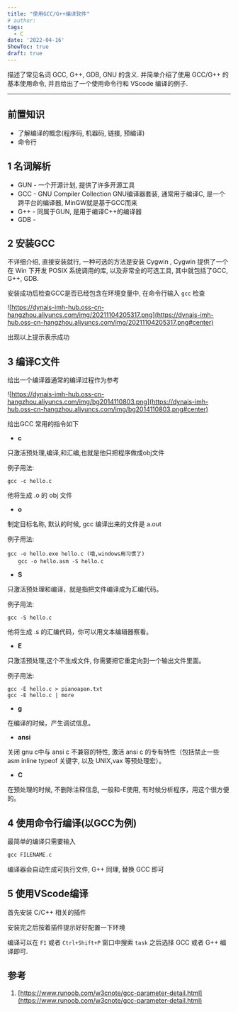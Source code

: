 ```yaml
---
title: "使用GCC/G++编译软件"
# author: 
tags:
  - C
date: '2022-04-16'
ShowToc: true
draft: true
---
```


描述了常见名词 GCC, G++, GDB, GNU 的含义. 并简单介绍了使用 GCC/G++ 的基本使用命令, 并且给出了一个使用命令行和 VScode 编译的例子.
<!--more-->

---

## 前置知识

- 了解编译的概念(程序码, 机器码, 链接, 预编译)
- 命令行

## 1 名词解析

- GUN - 一个开源计划, 提供了许多开源工具
- GCC - GNU Compiler Collection GNU编译器套装, 通常用于编译C, 是一个跨平台的编译器, MinGW就是基于GCC而来
- G++ - 同属于GUN, 是用于编译C++的编译器
- GDB -

## 2 安装GCC

不详细介绍, 直接安装就行, 一种可选的方法是安装 Cygwin , Cygwin 提供了一个在 Win 下开发 POSIX 系统调用的库, 以及非常全的可选工具, 其中就包括了GCC, G++, GDB.

安装成功后检查GCC是否已经包含在环境变量中, 在命令行输入 `gcc` 检查

![https://dynais-imh-hub.oss-cn-hangzhou.aliyuncs.com/img/20211104205317.png](https://dynais-imh-hub.oss-cn-hangzhou.aliyuncs.com/img/20211104205317.png#center)

出现以上提示表示成功

## 3 编译C文件

给出一个编译器通常的编译过程作为参考

![https://dynais-imh-hub.oss-cn-hangzhou.aliyuncs.com/img/bg2014110803.png](https://dynais-imh-hub.oss-cn-hangzhou.aliyuncs.com/img/bg2014110803.png#center)

给出GCC 常用的指令如下

- **c**

只激活预处理,编译,和汇编,也就是他只把程序做成obj文件

例子用法:

```
gcc -c hello.c
```

他将生成 .o 的 obj 文件

- **o**

制定目标名称, 默认的时候, gcc 编译出来的文件是 a.out

例子用法:

```
gcc -o hello.exe hello.c (哦,windows用习惯了)
　　gcc -o hello.asm -S hello.c
```

- **S**

只激活预处理和编译，就是指把文件编译成为汇编代码。

例子用法:

```
gcc -S hello.c
```

他将生成 .s 的汇编代码，你可以用文本编辑器察看。

- **E**

只激活预处理,这个不生成文件, 你需要把它重定向到一个输出文件里面。

例子用法:

```
gcc -E hello.c > pianoapan.txt
gcc -E hello.c | more
```

- **g**

在编译的时候，产生调试信息。

- **ansi**

关闭 gnu c中与 ansi c 不兼容的特性, 激活 ansi c 的专有特性（包括禁止一些 asm inline typeof 关键字, 以及 UNIX,vax 等预处理宏）。

- **C**

在预处理的时候, 不删除注释信息, 一般和-E使用, 有时候分析程序，用这个很方便的。

## 4 使用命令行编译(以GCC为例)

最简单的编译只需要输入

```powershell
gcc FILENAME.c
```

编译器会自动生成可执行文件, G++ 同理, 替换 GCC 即可

## 5 使用VScode编译

首先安装 C/C++ 相关的插件

安装完之后按着插件提示好好配置一下环境

编译可以在 `F1` 或者 `Ctrl+Shift+P` 窗口中搜索 `task` 之后选择 GCC 或者 G++ 编译即可.

## 参考

1. [https://www.runoob.com/w3cnote/gcc-parameter-detail.html](https://www.runoob.com/w3cnote/gcc-parameter-detail.html)